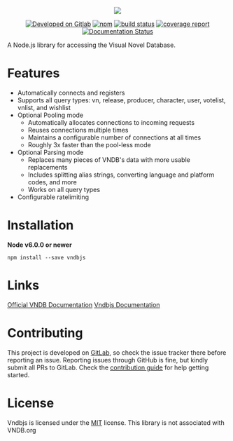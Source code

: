 <p align="center">
  <img src="http://i.imgur.com/trYFXTz.png"/>
</p>
<p align="center">
  <a href="https://gitlab.com/arbauman/vndbjs"><img src="https://img.shields.io/badge/Developed%20on-GitLab-orange.svg?style=flat-square" alt="Developed on Gitlab"></a>
  <a href="https://www.npmjs.com/package/vndbjs"><img src="https://img.shields.io/npm/v/vndbjs.svg?style=flat-square" alt="npm" /></a>
  <a href="https://gitlab.com/arbauman/vndbjs/commits/master"><img alt="build status" src="https://gitlab.com/arbauman/vndbjs/badges/master/build.svg" /></a>
  <a href="https://gitlab.com/arbauman/vndbjs/commits/master"><img alt="coverage report" src="https://gitlab.com/arbauman/vndbjs/badges/master/coverage.svg" /></a>
  <a href="https://arbauman.gitlab.io/vndbjs/"><img src="https://img.shields.io/badge/docs-latest-brightgreen.svg?style=flat-square" alt="Documentation Status" /></a>
</p>

A Node.js library for accessing the Visual Novel Database.

# Features

* Automatically connects and registers
* Supports all query types: vn, release, producer, character, user, votelist, vnlist, and wishlist
* Optional Pooling mode
  * Automatically allocates connections to incoming requests
  * Reuses connections multiple times
  * Maintains a configurable number of connections at all times
  * Roughly 3x faster than the pool-less mode
* Optional Parsing mode
  * Replaces many pieces of VNDB's data with more usable replacements
  * Includes splitting alias strings, converting language and platform codes, and more
  * Works on all query types
* Configurable ratelimiting

# Installation
**Node v6.0.0 or newer**

`npm install --save vndbjs`

# Links
[Official VNDB Documentation](https://vndb.org/d11)
[Vndbjs Documentation](https://arbauman.gitlab.io/vndbjs/)

# Contributing
This project is developed on [GitLab](https://gitlab.com/arbauman/vndbjs), so check the issue tracker there before reporting an issue.  Reporting issues through GitHub is fine, but kindly submit all PRs to GitLab.  Check the [contribution guide](contributing.md) for help getting started.

# License
Vndbjs is licensed under the [MIT](license) license.  This library is not associated with VNDB.org
